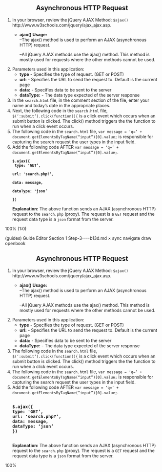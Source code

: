 <center><h2>Asynchronous HTTP Request</h2></center>

<ol>
<li>In your browser, review the jQuery AJAX Method: <code>$ajax()</code> http://www.w3schools.com/jquery/ajax_ajax.asp.
</li>
<ul>
<li>
<b>ajax() Usage:</b><br>
–The ajax() method is used to perform an AJAX (asynchronous HTTP) request.

–All jQuery AJAX methods use the ajax() method. This method is mostly used for requests where the other methods cannot be used.
</li>
</ul>
<li>
Parameters used in this application:
<ul>
<li><b>type</b> - Specifies the type of request. (GET or POST)</li>
<li><b>url:</b> - Specifies the URL to send the request to. Default is the current page</li>
<li><b>data:</b> - Specifies data to be sent to the server</li>
<li><b>dataType:</b> - The data type expected of the server response</li>
</ul>
</li>
<li>
In the <code>search.html</code> file, in the comment section of the file, enter your name and today’s date in the appropriate places.
</li>

<li>
Next, the following code in the <code>search.html</code> file, <code>$(‘:submit’).click(function(){</code> is a click event which occurs when an submit button is clicked. The click() method triggers the the function to run when a click event occurs.
</li>
<li>
The following code in the <code>search.html</code> file, <code>var message = ‘q=’ + document.getElementsByTagName(“input”)[0].value;</code> is responsible for capturing the search request the user types in the input field.
</li>
<li>
Add the following code AFTER <code>var message = ‘q=’ + document.getElementsByTagName(“input”)[0].value;</code>.
<b><pre><code>$.ajax({<br> type: 'GET’,<br>
url: 'search.php?’,<br>
data: message, <br>
dataType: 'json’<br>
})
</code></pre></b>
<b>Explanation:</b> The above function sends an AJAX (asynchronous HTTP) request to the <code>search.php</code> (proxy). The request is a <code>GET</code> request and the request data type is a <code>json</code> format from the server.
</li>

</ol>

100%
(1:0)
 
(guides)
Guide Editor Section 1
Step-3----b13d.md
 ×
sync
navigate
draw
openbook
<center><h2>Asynchronous HTTP Request</h2></center>

<ol>
<li>In your browser, review the jQuery AJAX Method: <code>$ajax()</code> http://www.w3schools.com/jquery/ajax_ajax.asp.
</li>
<ul>
<li>
<b>ajax() Usage:</b><br>
–The ajax() method is used to perform an AJAX (asynchronous HTTP) request.

–All jQuery AJAX methods use the ajax() method. This method is mostly used for requests where the other methods cannot be used.
</li>
</ul>
<li>
Parameters used in this application:
<ul>
<li><b>type</b> - Specifies the type of request. (GET or POST)</li>
<li><b>url:</b> - Specifies the URL to send the request to. Default is the current page</li>
<li><b>data:</b> - Specifies data to be sent to the server</li>
<li><b>dataType:</b> - The data type expected of the server response</li>
</ul>
</li>
<li>
The following code in the <code>search.html</code> file, <code>$(‘:submit’).click(function(){</code> is a click event which occurs when an submit button is clicked. The click() method triggers the the function to run when a click event occurs.
</li>
<li>
The following code in the <code>search.html</code> file, <code>var message = ‘q=’ + document.getElementsByTagName(“input”)[0].value;</code> is responsible for capturing the search request the user types in the input field.
</li>
<li>
Add the following code AFTER <code>var message = ‘q=’ + document.getElementsByTagName(“input”)[0].value;</code>.
<pre> <b>
$.ajax({
type: 'GET’,
url: 'search.php?’,
data: message,
dataType: ‘json’
})
</b>
</pre>
<b>Explanation:</b> The above function sends an AJAX (asynchronous HTTP) request to the <code>search.php</code> (proxy). The request is a <code>GET</code> request and the request data type is a <code>json</code> format from the server.
</li>

</ol>

100%
